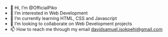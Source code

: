 - 👋 Hi, I’m @OfficialPiko
- 👀 I’m interested in Web Development
- 🌱 I’m currently learning HTML, CSS and Javascript
- 💞️ I’m looking to collaborate on Web Development projects
- 📫 How to reach me through my email davidsamuel.isokpehi@gmail.com

<!---
OfficialPiko/OfficialPiko is a ✨ special ✨ repository because its `README.md` (this file) appears on your GitHub profile.
You can click the Preview link to take a look at your changes.
--->

